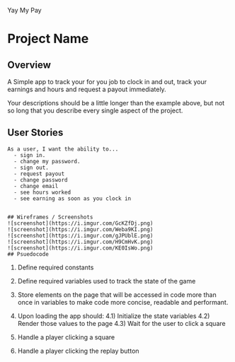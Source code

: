 Yay My Pay
# Project Name

## Overview
A Simple app to track your for you job to clock in and out, track your earnings and hours and request a payout immediately.

Your descriptions should be a little longer than the example above, but not so long that you describe every single aspect of the project.

## User Stories

```
As a user, I want the ability to... 
  - sign in. 
  - change my password. 
  - sign out. 
  - request payout 
  - change password 
  - change email
  - see hours worked
  - see earning as soon as you clock in 
  

## Wireframes / Screenshots
![screenshot](https://i.imgur.com/GcKZfDj.png)
![screenshot](https://i.imgur.com/Weba9KI.png)
![screenshot](https://i.imgur.com/gJPUblE.png)
![screenshot](https://i.imgur.com/H9CmHvK.png)
![screenshot](https://i.imgur.com/KE0IsWo.png)
## Psuedocode

```
1) Define required constants

2) Define required variables used to track the state of the game

3) Store elements on the page that will be accessed in code more than once in variables to make code more concise, readable and performant.

4) Upon loading the app should:
  4.1) Initialize the state variables
  4.2) Render those values to the page
  4.3) Wait for the user to click a square

5) Handle a player clicking a square

6) Handle a player clicking the replay button
``` 